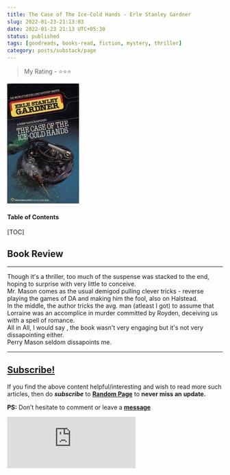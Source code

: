 ```yaml
---
title: The Case of The Ice-Cold Hands - Erle Stanley Gardner
slug: 2022-01-23-21:13:03
date: 2022-01-23 21:13 UTC+05:30
status: published
tags: [goodreads, books-read, fiction, mystery, thriller]
category: posts/substack/page
---
```


> My Rating - ⭐⭐⭐

![](images/The%20Case%20of%20Ice-Cold%20Hands%20-%20E.%20S.%20Gardner.jpg)
<h4>Table of Contents</h4>
[TOC]

## Book Review
---
Though it's a thriller, too much of the suspense was stacked to the end, hoping to surprise with very little to conceive.   
Mr. Mason comes as the usual demigod pulling clever tricks - reverse playing the games of DA and making him the fool, also on Halstead.   
In the middle, the author tricks the avg. man (atleast I got) to assume that Lorraine was an accomplice in murder committed by Royden, deceiving us with a spell of romance.  
All in All, I would say , the book wasn't very engaging but it's not very dissapointing either.  
Perry Mason seldom dissapoints me.  

---
## [Subscribe!]()
If you find the above content helpful/interesting and wish to read more such articles, then do _**subscribe**_ to [**Random Page**](https://randompage8.substack.com/) to **never miss an update.**

**PS:** Don’t hesitate to comment or leave a **[message](https://twitter.com/randompages8)**
<div class="row">
	<iframe src="https://randompage8.substack.com/embed" max-width="480" height="120" frameborder="0" scrolling="no" class="centred"></iframe>
	<br>
</div>